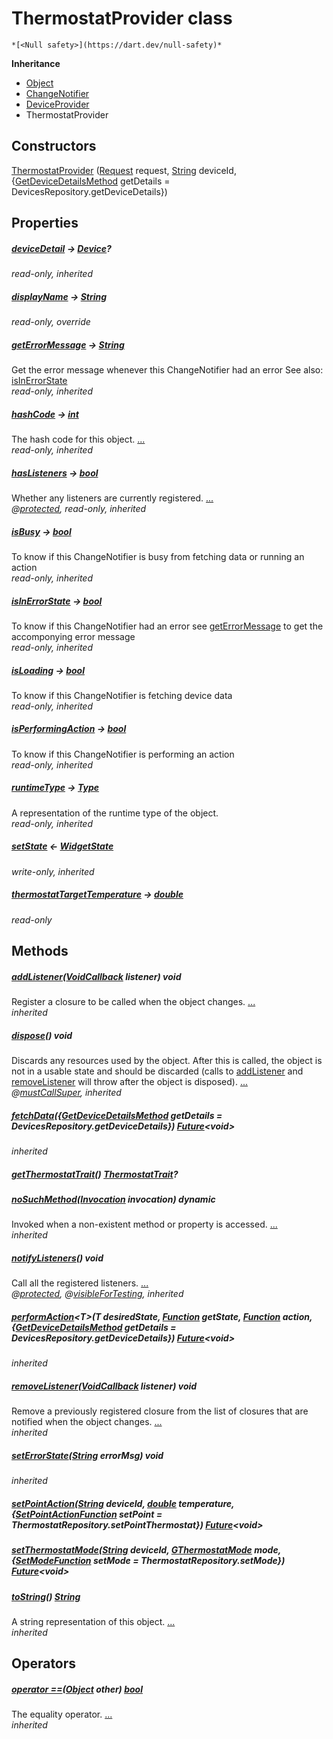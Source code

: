 


# ThermostatProvider class






    *[<Null safety>](https://dart.dev/null-safety)*





**Inheritance**

- [Object](https://api.flutter.dev/flutter/dart-core/Object-class.html)
- [ChangeNotifier](https://api.flutter.dev/flutter/foundation/ChangeNotifier-class.html)
- [DeviceProvider](../providers_device_provider/DeviceProvider-class.md)
- ThermostatProvider






## Constructors

[ThermostatProvider](../providers_thermostat_provider/ThermostatProvider/ThermostatProvider.md) ([Request](https://yonomi.co/yonomi-sdk/Request-class.html) request, [String](https://api.flutter.dev/flutter/dart-core/String-class.html) deviceId, {[GetDeviceDetailsMethod](../providers_device_provider/GetDeviceDetailsMethod.md) getDetails = DevicesRepository.getDeviceDetails})

    


## Properties

##### [deviceDetail](../providers_device_provider/DeviceProvider/deviceDetail.md) &#8594; [Device](https://yonomi.co/yonomi-sdk/Device-class.html)?



   
_read-only, inherited_



##### [displayName](../providers_thermostat_provider/ThermostatProvider/displayName.md) &#8594; [String](https://api.flutter.dev/flutter/dart-core/String-class.html)



   
_read-only, override_



##### [getErrorMessage](../providers_device_provider/DeviceProvider/getErrorMessage.md) &#8594; [String](https://api.flutter.dev/flutter/dart-core/String-class.html)



Get the error message whenever this ChangeNotifier had an error
See also: <a href="../providers_device_provider/DeviceProvider/isInErrorState.md">isInErrorState</a>   
_read-only, inherited_



##### [hashCode](https://api.flutter.dev/flutter/dart-core/Object/hashCode.html) &#8594; [int](https://api.flutter.dev/flutter/dart-core/int-class.html)



The hash code for this object. [...](https://api.flutter.dev/flutter/dart-core/Object/hashCode.html)  
_read-only, inherited_



##### [hasListeners](https://api.flutter.dev/flutter/foundation/ChangeNotifier/hasListeners.html) &#8594; [bool](https://api.flutter.dev/flutter/dart-core/bool-class.html)



Whether any listeners are currently registered. [...](https://api.flutter.dev/flutter/foundation/ChangeNotifier/hasListeners.html)  
_@[protected](https://pub.dev/documentation/meta/1.7.0/meta/protected-constant.html), read-only, inherited_



##### [isBusy](../providers_device_provider/DeviceProvider/isBusy.md) &#8594; [bool](https://api.flutter.dev/flutter/dart-core/bool-class.html)



To know if this ChangeNotifier is busy from fetching data or running an action   
_read-only, inherited_



##### [isInErrorState](../providers_device_provider/DeviceProvider/isInErrorState.md) &#8594; [bool](https://api.flutter.dev/flutter/dart-core/bool-class.html)



To know if this ChangeNotifier had an error
see <a href="../providers_device_provider/DeviceProvider/getErrorMessage.md">getErrorMessage</a> to get the accomponying error message   
_read-only, inherited_



##### [isLoading](../providers_device_provider/DeviceProvider/isLoading.md) &#8594; [bool](https://api.flutter.dev/flutter/dart-core/bool-class.html)



To know if this ChangeNotifier is fetching device data   
_read-only, inherited_



##### [isPerformingAction](../providers_device_provider/DeviceProvider/isPerformingAction.md) &#8594; [bool](https://api.flutter.dev/flutter/dart-core/bool-class.html)



To know if this ChangeNotifier is performing an action   
_read-only, inherited_



##### [runtimeType](https://api.flutter.dev/flutter/dart-core/Object/runtimeType.html) &#8594; [Type](https://api.flutter.dev/flutter/dart-core/Type-class.html)



A representation of the runtime type of the object.   
_read-only, inherited_



##### [setState](../providers_device_provider/DeviceProvider/setState.md) &#8592; [WidgetState](../providers_widget_state/WidgetState.md)



   
_write-only, inherited_



##### [thermostatTargetTemperature](../providers_thermostat_provider/ThermostatProvider/thermostatTargetTemperature.md) &#8594; [double](https://api.flutter.dev/flutter/dart-core/double-class.html)



   
_read-only_




## Methods

##### [addListener](https://api.flutter.dev/flutter/foundation/ChangeNotifier/addListener.html)([VoidCallback](https://api.flutter.dev/flutter/dart-ui/VoidCallback.html) listener) void



Register a closure to be called when the object changes. [...](https://api.flutter.dev/flutter/foundation/ChangeNotifier/addListener.html)  
_inherited_



##### [dispose](https://api.flutter.dev/flutter/foundation/ChangeNotifier/dispose.html)() void



Discards any resources used by the object. After this is called, the
object is not in a usable state and should be discarded (calls to
<a href="https://api.flutter.dev/flutter/foundation/ChangeNotifier/addListener.html">addListener</a> and <a href="https://api.flutter.dev/flutter/foundation/ChangeNotifier/removeListener.html">removeListener</a> will throw after the object is
disposed). [...](https://api.flutter.dev/flutter/foundation/ChangeNotifier/dispose.html)  
_@[mustCallSuper](https://pub.dev/documentation/meta/1.7.0/meta/mustCallSuper-constant.html), inherited_



##### [fetchData](../providers_device_provider/DeviceProvider/fetchData.md)({[GetDeviceDetailsMethod](../providers_device_provider/GetDeviceDetailsMethod.md) getDetails = DevicesRepository.getDeviceDetails}) [Future](https://api.flutter.dev/flutter/dart-async/Future-class.html)&lt;void>



   
_inherited_



##### [getThermostatTrait](../providers_thermostat_provider/ThermostatProvider/getThermostatTrait.md)() [ThermostatTrait](https://yonomi.co/yonomi-sdk/ThermostatTrait-class.html)?



   




##### [noSuchMethod](https://api.flutter.dev/flutter/dart-core/Object/noSuchMethod.html)([Invocation](https://api.flutter.dev/flutter/dart-core/Invocation-class.html) invocation) dynamic



Invoked when a non-existent method or property is accessed. [...](https://api.flutter.dev/flutter/dart-core/Object/noSuchMethod.html)  
_inherited_



##### [notifyListeners](https://api.flutter.dev/flutter/foundation/ChangeNotifier/notifyListeners.html)() void



Call all the registered listeners. [...](https://api.flutter.dev/flutter/foundation/ChangeNotifier/notifyListeners.html)  
_@[protected](https://pub.dev/documentation/meta/1.7.0/meta/protected-constant.html), @[visibleForTesting](https://pub.dev/documentation/meta/1.7.0/meta/visibleForTesting-constant.html), inherited_



##### [performAction](../providers_device_provider/DeviceProvider/performAction.md)&lt;T>(T desiredState, [Function](https://api.flutter.dev/flutter/dart-core/Function-class.html) getState, [Function](https://api.flutter.dev/flutter/dart-core/Function-class.html) action, {[GetDeviceDetailsMethod](../providers_device_provider/GetDeviceDetailsMethod.md) getDetails = DevicesRepository.getDeviceDetails}) [Future](https://api.flutter.dev/flutter/dart-async/Future-class.html)&lt;void>



   
_inherited_



##### [removeListener](https://api.flutter.dev/flutter/foundation/ChangeNotifier/removeListener.html)([VoidCallback](https://api.flutter.dev/flutter/dart-ui/VoidCallback.html) listener) void



Remove a previously registered closure from the list of closures that are
notified when the object changes. [...](https://api.flutter.dev/flutter/foundation/ChangeNotifier/removeListener.html)  
_inherited_



##### [setErrorState](../providers_device_provider/DeviceProvider/setErrorState.md)([String](https://api.flutter.dev/flutter/dart-core/String-class.html) errorMsg) void



   
_inherited_



##### [setPointAction](../providers_thermostat_provider/ThermostatProvider/setPointAction.md)([String](https://api.flutter.dev/flutter/dart-core/String-class.html) deviceId, [double](https://api.flutter.dev/flutter/dart-core/double-class.html) temperature, {[SetPointActionFunction](../providers_thermostat_provider/SetPointActionFunction.md) setPoint = ThermostatRepository.setPointThermostat}) [Future](https://api.flutter.dev/flutter/dart-async/Future-class.html)&lt;void>



   




##### [setThermostatMode](../providers_thermostat_provider/ThermostatProvider/setThermostatMode.md)([String](https://api.flutter.dev/flutter/dart-core/String-class.html) deviceId, [GThermostatMode](https://yonomi.co/third_party_yonomi_graphql_schema_schema.docs.schema.gql/GThermostatMode-class.html) mode, {[SetModeFunction](../providers_thermostat_provider/SetModeFunction.md) setMode = ThermostatRepository.setMode}) [Future](https://api.flutter.dev/flutter/dart-async/Future-class.html)&lt;void>



   




##### [toString](https://api.flutter.dev/flutter/dart-core/Object/toString.html)() [String](https://api.flutter.dev/flutter/dart-core/String-class.html)



A string representation of this object. [...](https://api.flutter.dev/flutter/dart-core/Object/toString.html)  
_inherited_




## Operators

##### [operator ==](https://api.flutter.dev/flutter/dart-core/Object/operator_equals.html)([Object](https://api.flutter.dev/flutter/dart-core/Object-class.html) other) [bool](https://api.flutter.dev/flutter/dart-core/bool-class.html)



The equality operator. [...](https://api.flutter.dev/flutter/dart-core/Object/operator_equals.html)  
_inherited_











